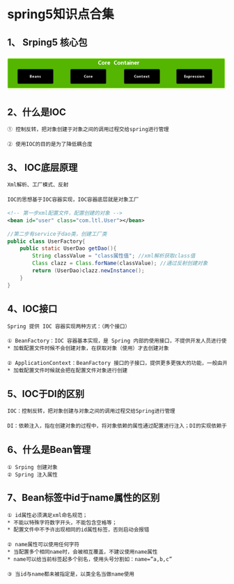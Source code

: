 # spring5知识点合集

## 1、 Srping5 核心包

<img src="image-20201030124241567.png" alt="image-20201030124241567" style="zoom: 200%;" />

## 		2、什么是IOC

```tex
① 控制反转，把对象创建于对象之间的调用过程交给spring进行管理

② 使用IOC的目的是为了降低耦合度
```

## 		3、 IOC底层原理

```tex
Xml解析、工厂模式、反射

IOC的思想基于IOC容器实现，IOC容器底层就是对象工厂
```

```xml
<!-- 第一步xml配置文件，配置创建的对象 -->
<bean id="user" class="com.ltl.User"></bean>
```

```java
//第二步有service于dao类，创建工厂类
public class UserFactory{
    public static UserDao getDao(){
        String classValue = "class属性值"; //xml解析获取class值
        Class clazz = Class.forName(classValue); //通过反射创建对象
        return (UserDao)clazz.newInstance(); 
    }
}
```

## 		4、IOC接口
```tex
Spring 提供 IOC 容器实现两种方式：（两个接口）

① BeanFactory：IOC 容器基本实现，是 Spring 内部的使用接口，不提供开发人员进行使用
* 加载配置文件时候不会创建对象，在获取对象（使用）才去创建对象

② ApplicationContext：BeanFactory 接口的子接口，提供更多更强大的功能，一般由开发人 员进行使用
* 加载配置文件时候就会把在配置文件对象进行创建
```

## 	5、IOC于DI的区别

```tex
IOC：控制反转，把对象创建与对象之间的调用过程交给Spring进行管理

DI：依赖注入，指在创建对象的过程中，将对象依赖的属性通过配置进行注入；DI的实现依赖于IOC，先有控制反转才有依赖注入
```

## 	6、什么是Bean管理

```
① Srping 创建对象
② Spring 注入属性
```

## 	7、Bean标签中id于name属性的区别

```tex
① id属性必须满足xml命名规范；
* 不能以特殊字符数字开头，不能包含空格等；
* 配置文件中不予许出现相同的id属性标签，否则启动会报错

② name属性可以使用任何字符
* 当配置多个相同name时，会被相互覆盖，不建议使用name属性
* name可以给当前标签起多个别名，使用头号分割如：name=”a,b,c”

③ 当id与name都未被指定是，以类全名当做name使用
```

